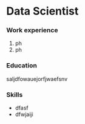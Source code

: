 # Data Scientist

### Work experience 
1. ph
2. ph

### Education 
saljdfowauejorfjwaefsnv


### Skills 
- dfasf
- dfwjaiji
